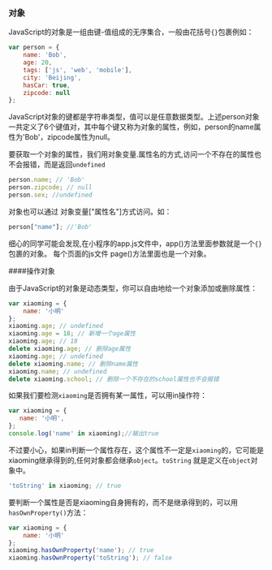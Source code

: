 ### 对象
JavaScript的对象是一组由键-值组成的无序集合，一般由花括号`{}`包裹例如：
```js
var person = {
    name: 'Bob',
    age: 20,
    tags: ['js', 'web', 'mobile'],
    city: 'Beijing',
    hasCar: true,
    zipcode: null
};
```

JavaScript对象的键都是字符串类型，值可以是任意数据类型。上述person对象一共定义了6个键值对，其中每个键又称为对象的属性，例如，person的name属性为'Bob'，zipcode属性为null。

要获取一个对象的属性，我们用对象变量.属性名的方式,访问一个不存在的属性也不会报错，而是返回`undefined`
```js
person.name; // 'Bob'
person.zipcode; // null
person.sex; //undefined 
```
对象也可以通过 对象变量["属性名"]方式访问。如：
```js
person["name"]; //'Bob'
```

细心的同学可能会发现,在小程序的app.js文件中，app()方法里面参数就是一个`{}`包裹的对象。 每个页面的js文件 page()方法里面也是一个对象。


####操作对象

由于JavaScript的对象是动态类型，你可以自由地给一个对象添加或删除属性：
```js
var xiaoming = {
    name: '小明'
};
xiaoming.age; // undefined
xiaoming.age = 18; // 新增一个age属性
xiaoming.age; // 18
delete xiaoming.age; // 删除age属性
xiaoming.age; // undefined
delete xiaoming.name; // 删除name属性
xiaoming.name; // undefined
delete xiaoming.school; // 删除一个不存在的school属性也不会报错
```

如果我们要检测`xiaoming`是否拥有某一属性，可以用in操作符：
```js
var xiaoming = {
   name: '小明',
};
console.log('name' in xiaoming);//输出true
```
不过要小心，如果in判断一个属性存在，这个属性不一定是`xiaoming`的，它可能是xiaoming继承得到的,任何对象都会继承`object`。`toString` 就是定义在`object`对象中。
```js
'toString' in xiaoming; // true
```

要判断一个属性是否是xiaoming自身拥有的，而不是继承得到的，可以用`hasOwnProperty()`方法：
```js
var xiaoming = {
    name: '小明'
};
xiaoming.hasOwnProperty('name'); // true
xiaoming.hasOwnProperty('toString'); // false
```